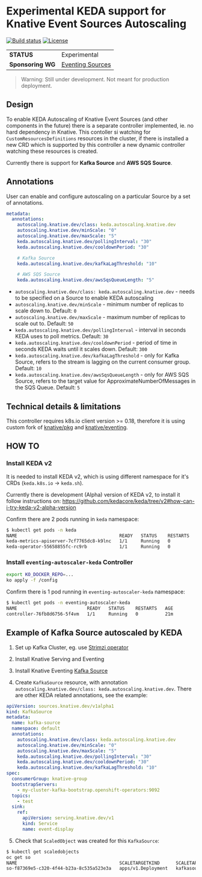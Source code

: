 # Experimental KEDA support for Knative Event Sources Autoscaling

[![Build status](https://github.com/knative-sandbox/eventing-autoscaler-keda//workflows/master%20build/badge.svg)](https://github.com/knative-sandbox/eventing-autoscaler-keda/actions)
[![License](https://img.shields.io/badge/license-Apache--2.0-blue.svg)](http://www.apache.org/licenses/LICENSE-2.0)

| |                                                                                                                      | 
| ------------- | ------------------------------------------------------------------------------------------------------------------ | 
| **STATUS**        | Experimental             |  
| **Sponsoring WG** | [Eventing Sources](https://github.com/knative/community/blob/master/working-groups/WORKING-GROUPS.md#eventing-sources) | 


>Warning: Still under development. Not meant for production deployment.

## Design
To enable KEDA Autoscaling of Knative Event Sources (and other components in the future) there is a separate controller implemented, ie. no hard dependency in Knative.
This contoller si watching for `CustomResourcesDefinitions` resources in the cluster, if there is installed a new CRD which is supported by this controller a new dynamic controller watching these resources is created. 

Currently there is support for **Kafka Source** and **AWS SQS Source**.

## Annotations
User can enable and configure autoscaling on a particular Source by a set of annotations. 

```yaml
metadata:
  annotations:
    autoscaling.knative.dev/class: keda.autoscaling.knative.dev
    autoscaling.knative.dev/minScale: "0" 
    autoscaling.knative.dev/maxScale: "5" 
    keda.autoscaling.knative.dev/pollingInterval: "30" 
    keda.autoscaling.knative.dev/cooldownPeriod: "30" 

    # Kafka Source
    keda.autoscaling.knative.dev/kafkaLagThreshold: "10"

    # AWS SQS Source
    keda.autoscaling.knative.dev/awsSqsQueueLength: "5"
```

- `autoscaling.knative.dev/class: keda.autoscaling.knative.dev` -  needs to be specified on a Source to enable KEDA autoscaling
- `autoscaling.knative.dev/minScale` - minimum number of replicas to scale down to. Default: `0`
- `autoscaling.knative.dev/maxScale` - maximum number of replicas to scale out to. Default: `50`
- `keda.autoscaling.knative.dev/pollingInterval` - interval in seconds KEDA uses to poll metrics. Default: `30`
- `keda.autoscaling.knative.dev/cooldownPeriod` - period of time in seconds KEDA waits until it scales down. Default: `300`
- `keda.autoscaling.knative.dev/kafkaLagThreshold` - only for Kafka Source, refers to the stream is lagging on the current consumer group. Default: `10`
- `keda.autoscaling.knative.dev/awsSqsQueueLength` - only for AWS SQS Source, refers to the target value for ApproximateNumberOfMessages in the SQS Queue. Default: `5`


## Technical details & limitations
This controller requires k8s.io client version >= 0.18, therefore it is using custom fork of [knative/pkg](https://github.com/zroubalik/pkg/tree/k8s18) and [knative/eventing](https://github.com/zroubalik/eventing/tree/k8s18).

## HOW TO

### Install KEDA v2

It is needed to install KEDA v2, which is using different namespace for it's CRDs (`keda.k8s.io` -> `keda.sh`).

Currently there is development (Alpha) version of KEDA v2, to install it follow instructions on:
https://github.com/kedacore/keda/tree/v2#how-can-i-try-keda-v2-alpha-version


Confirm there are 2 pods running in `keda` namespace:

```bash
$ kubectl get pods -n keda
NAME                                      READY   STATUS    RESTARTS   AGE
keda-metrics-apiserver-7cf7765dc8-k9lnc   1/1     Running   0          5m2s
keda-operator-55658855fc-rc9rb            1/1     Running   0          5m3s
```

### Install `eventing-autoscaler-keda` Controller

```bash
export KO_DOCKER_REPO=...
ko apply -f /config
```

Confirm there is 1 pod running in `eventing-autoscaler-keda` namespace:

```bash
$ kubectl get pods -n eventing-autoscaler-keda
NAME                          READY   STATUS    RESTARTS   AGE
controller-76fb8d6756-5f4vm   1/1     Running   0          21m
```





## Example of Kafka Source autoscaled by KEDA

1. Set up Kafka Cluster, eg. use [Strimzi operator](https://strimzi.io/)

2. Install Knative Serving and Eventing 

3. Install Knative Eventing [Kafka Source](https://github.com/knative/eventing-contrib/tree/master/kafka/source)

4. Create `KafkaSource` resource, with annotation `autoscaling.knative.dev/class: keda.autoscaling.knative.dev`. There are other KEDA related annotations, see the example:

```yaml
apiVersion: sources.knative.dev/v1alpha1
kind: KafkaSource
metadata:
  name: kafka-source
  namespace: default
  annotations:
    autoscaling.knative.dev/class: keda.autoscaling.knative.dev
    autoscaling.knative.dev/minScale: "0" 
    autoscaling.knative.dev/maxScale: "5" 
    keda.autoscaling.knative.dev/pollingInterval: "30" 
    keda.autoscaling.knative.dev/cooldownPeriod: "30" 
    keda.autoscaling.knative.dev/kafkaLagThreshold: "10"
spec:
  consumerGroup: knative-group
  bootstrapServers: 
    - my-cluster-kafka-bootstrap.openshift-operators:9092 
  topics: 
    - test
  sink:
    ref:
      apiVersion: serving.knative.dev/v1
      kind: Service
      name: event-display
```

5. Check that `ScaledObject` was created for this `KafkaSource`:

```bash
$ kubectl get scaledobjects
oc get so 
NAME                                      SCALETARGETKIND      SCALETARGETNAME                                                 TRIGGERS   AUTHENTICATION   READY   ACTIVE   AGE
so-f87369e5-c320-4f44-b23a-8c535a523e3a   apps/v1.Deployment   kafkasource-kafka-source-f87369e5-c320-4f44-b23a-8c535a523e3a   kafka                       True    False     6m5s
```